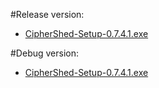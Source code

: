 #Release version:
* [CipherShed-Setup-0.7.4.1.exe](https://github.com/CipherShed/CipherShedBuilds/raw/v0.7.4.1-20160723/builds/7109c0deee34b3ae8d02ca6887381deb6264de81/pyeron,jason/1469318690/src/Release/Setup%20Files/CipherShed-Setup-0.7.4.1.exe)

#Debug version:
* [CipherShed-Setup-0.7.4.1.exe](https://github.com/CipherShed/CipherShedBuilds/raw/v0.7.4.1-20160723/builds/7109c0deee34b3ae8d02ca6887381deb6264de81/pyeron,jason/1469318690/src/Debug/Setup%20Files/CipherShed-Setup-0.7.4.1.exe)
